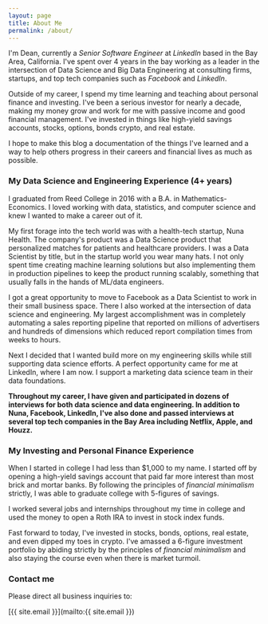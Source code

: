 ```yaml
---
layout: page
title: About Me
permalink: /about/
---
```


I'm Dean, currently a *Senior Software Engineer* at *LinkedIn* based in the Bay Area,
California. I've spent over 4 years in the bay working as a leader in the intersection
of Data Science and Big Data Engineering at consulting firms, startups,
and top tech companies such as *Facebook* and *LinkedIn*.

Outside of my career, I spend my time learning and teaching about personal finance
and investing. I've been a serious investor for nearly a decade, making my money
grow and work for me with passive income and good financial management. I've
invested in things like high-yield savings accounts, stocks, options, bonds crypto,
and real estate.

I hope to make this blog a documentation of the things I've learned and a way to
help others progress in their careers and financial lives as much as possible.

### My Data Science and Engineering Experience (4+ years)

I graduated from Reed College in 2016 with a B.A. in Mathematics-Economics. I loved
working with data, statistics, and computer science and knew I wanted to make a career
out of it.

My first forage into the tech world was with a health-tech startup, Nuna Health.
The company's product was a Data Science product that personalized matches for
patients and healthcare providers. I was a Data Scientist by title, but in the
startup world you wear many hats. I not only spent time creating machine learning
solutions but also implementing them in production pipelines to keep the product
running scalably, something that usually falls in the hands of ML/data engineers.

I got a great opportunity to move to Facebook as a Data Scientist to work in their
small business space. There I also worked at the intersection of data science and
engineering. My largest accomplishment was in completely automating a sales reporting
pipeline that reported on millions of advertisers and hundreds of dimensions which
reduced report compilation times from weeks to hours.

Next I decided that I wanted build more on my engineering skills while still
supporting data science efforts. A perfect opportunity came for me at LinkedIn,
where I am now. I support a marketing data science team in their data foundations.

**Throughout my career, I have given and participated in dozens of interviews for
both data science and data engineering. In addition to Nuna, Facebook, LinkedIn,
I've also done and passed interviews at several top tech companies in the Bay Area
including Netflix, Apple, and Houzz.**

### My Investing and Personal Finance Experience

When I started in college I had less than $1,000 to my name. I started off by
opening a high-yield savings account that paid far more interest than most brick
and mortar banks. By following the principles of *financial minimalism* strictly,
I was able to graduate college with 5-figures of savings.

I worked several jobs and internships throughout my time in college and used the
money to open a Roth IRA to invest in stock index funds.

Fast forward to today, I've invested in stocks, bonds, options, real estate, and
even dipped my toes in crypto. I've amassed a 6-figure investment portfolio by
abiding strictly by the principles of *financial minimalism* and also staying
the course even when there is market turmoil.

### Contact me

Please direct all business inquiries to:

[{{ site.email }}](mailto:{{ site.email }})
